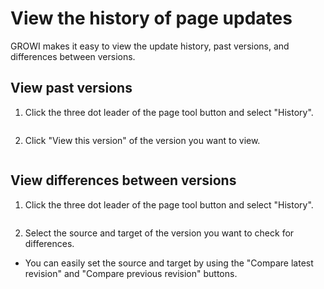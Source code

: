 # View the history of page updates

GROWI makes it easy to view the update history, past versions, and differences between versions.


## View past versions

1. Click the three dot leader of the page tool button and select "History".
  <img :src="$withBase('/assets/images/click-history.png')" alt="">

2. Click "View this version" of the version you want to view.
  <img :src="$withBase('/assets/images/history.png')" alt="">

## View differences between versions

1. Click the three dot leader of the page tool button and select "History".
  <img :src="$withBase('/assets/images/click-history.png')" alt="">

2. Select the source and target of the version you want to check for differences.

- You can easily set the source and target by using the "Compare latest revision" and "Compare previous revision" buttons.
  <img :src="$withBase('/assets/images/compare-previous-revision.png')" alt="">
